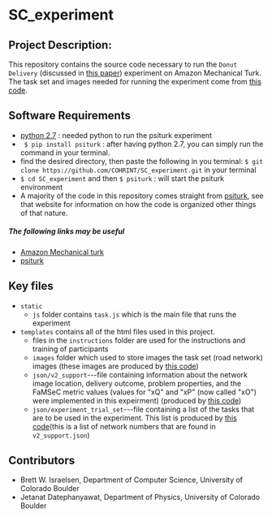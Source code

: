 # SC_experiment

## Project Description:
This repository contains the source code necessary to run the `Donut Delivery` (discussed in [this paper][1]) experiment on Amazon Mechanical Turk. The task set and images needed for running the experiment come from [this code][2].

## Software Requirements
- [python 2.7](https://www.python.org/downloads/) : needed python to run the psiturk experiment
- ` $ pip install psiturk` : after having python 2.7, you can simply run the command in your terminal.
- find the desired directory, then paste the following in you terminal: `$ git clone https://github.com/COHRINT/SC_experiment.git` in your terminal
- `$ cd SC_experiment` and then `$ psiturk` : will start the psiturk environment
- A majority of the code in this repository comes straight from [psiturk][3], see that website for information on how the code is organized other things of that nature.

##### The following links may be useful
- [Amazon Mechanical turk](https://www.mturk.com/)
- [psiturk](https://psiturk.org/)

## Key files
* `static`
    * `js` folder contains `task.js` which is the main file that runs the experiment
* `templates` contains all of the html files used in this project.
    * files in the `instructions` folder are used for the instructions and training of participants
    * `images` folder which used to store images the task set (road network) images (these images are produced by [this code][2])
    * `json/v2_support`---file containing information about the network image location, delivery outcome, problem properties, and the FaMSeC metric values (values for "xQ" and "xP" (now called "xO") were implemented in this expeirment) (produced by [this code][2])
    * `json/experiment_trial_set`---file containing a list of the tasks that are to be used in the experiment. This list is produced by [this code][2](this is a list of network numbers that are found in `v2_support.json`)

## Contributors
* Brett W. Israelsen, Department of Computer Science, University of Colorado Boulder
* Jetanat Datephanyawat, Department of Physics, University of Colorado Boulder

[1]: https://arxiv.org/abs/1810.06519
[2]: https://github.com/COHRINT/FaMSeC
[3]: https://psiturk.org/quick_start/
